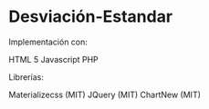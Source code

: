 # Desviación-Estandar
Implementación con:

HTML 5
Javascript
PHP

Librerías:

Materializecss (MIT)
JQuery (MIT)
ChartNew (MIT)
